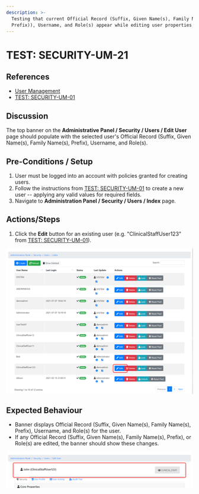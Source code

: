 ```yaml
---
description: >-
  Testing that current Official Record (Suffix, Given Name(s), Family Name(s),
  Prefix)), Username, and Role(s) appear while editing user properties.
---
```


# TEST: SECURITY-UM-21

## References

* [User Management](../../../../../operations/security-administration/user-management.md)
* [TEST: SECURITY-UM-01](test-security-um-01.md)

## Discussion

The top banner on the **Administrative Panel / Security / Users / Edit User** page should populate with the selected user's Official Record \(Suffix, Given Name\(s\), Family Name\(s\), Prefix\), Username, and Role\(s\).

## Pre-Conditions / Setup

1. User must be logged into an account with policies granted for creating users.
2. Follow the instructions from [TEST: SECURITY-UM-01](test-security-um-01.md) to create a new user -- applying any valid values for required fields.
3. Navigate to **Administration Panel / Security / Users / Index** page.

## Actions/Steps

1. Click the **Edit** button for an existing user \(e.g. "ClinicalStaffUser123" from [TEST: SECURITY-UM-01](test-security-um-01.md)\).

![](../../../../../../.gitbook/assets/image%20%28267%29.png)

## Expected Behaviour

* Banner displays Official Record \(Suffix, Given Name\(s\), Family Name\(s\), Prefix\), Username, and Role\(s\) for the user.
* If any Official Record \(Suffix, Given Name\(s\), Family Name\(s\), Prefix\), or Role\(s\) are edited, the banner should show these changes.

![](../../../../../../.gitbook/assets/image%20%28283%29.png)

